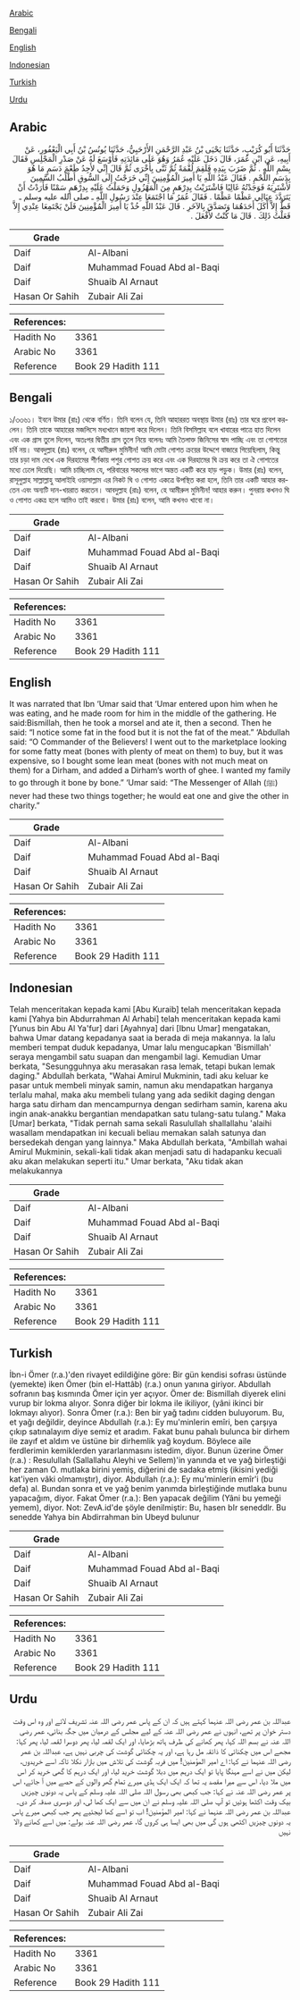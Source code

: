 [Arabic](#arabic)

[Bengali](#bengali)

[English](#english)

[Indonesian](#indonesian)

[Turkish](#turkish)

[Urdu](#urdu)

## Arabic


<div dir="rtl" lang="ar" style={{fontSize:'larger',backgroundColor:'#f8f9fa',padding:20}}>
حَدَّثَنَا أَبُو كُرَيْبٍ، حَدَّثَنَا يَحْيَى بْنُ عَبْدِ الرَّحْمَنِ الأَرْحَبِيُّ، حَدَّثَنَا يُونُسُ بْنُ أَبِي الْيَعْفُورِ، عَنْ أَبِيهِ، عَنِ ابْنِ عُمَرَ، قَالَ دَخَلَ عَلَيْهِ عُمَرُ وَهُوَ عَلَى مَائِدَتِهِ فَأَوْسَعَ لَهُ عَنْ صَدْرِ الْمَجْلِسِ فَقَالَ بِسْمِ اللَّهِ ‏.‏ ثُمَّ ضَرَبَ بِيَدِهِ فَلَقِمَ لُقْمَةً ثُمَّ ثَنَّى بِأُخْرَى ثُمَّ قَالَ إِنِّي لأَجِدُ طَعْمَ دَسَمٍ مَا هُوَ بِدَسَمِ اللَّحْمِ ‏.‏ فَقَالَ عَبْدُ اللَّهِ يَا أَمِيرَ الْمُؤْمِنِينَ إِنِّي خَرَجْتُ إِلَى السُّوقِ أَطْلُبُ السَّمِينَ لأَشْتَرِيَهُ فَوَجَدْتُهُ غَالِيًا فَاشْتَرَيْتُ بِدِرْهَمٍ مِنَ الْمَهْزُولِ وَحَمَلْتُ عَلَيْهِ بِدِرْهَمٍ سَمْنًا فَأَرَدْتُ أَنْ يَتَرَدَّدَ عِيَالِي عَظْمًا عَظْمًا ‏.‏ فَقَالَ عُمَرُ مَا اجْتَمَعَا عِنْدَ رَسُولِ اللَّهِ ـ صلى الله عليه وسلم ـ قَطُّ إِلاَّ أَكَلَ أَحَدَهُمَا وَتَصَدَّقَ بِالآخَرِ ‏.‏ قَالَ عَبْدُ اللَّهِ خُذْ يَا أَمِيرَ الْمُؤْمِنِينَ فَلَنْ يَجْتَمِعَا عِنْدِي إِلاَّ فَعَلْتُ ذَلِكَ ‏.‏ قَالَ مَا كُنْتُ لأَفْعَلَ ‏.‏
</div>
<div style={{backgroundColor:'#f8f9fa',padding:20, marginBottom: 10}}><table> <thead> <tr> <th>Grade</th> <th></th> </tr> </thead> <tbody> <tr><td>Daif</td><td>Al-Albani</td></tr><tr><td>Daif</td><td>Muhammad Fouad Abd al-Baqi</td></tr><tr><td>Daif</td><td>Shuaib Al Arnaut</td></tr><tr><td>Hasan Or Sahih</td><td>Zubair Ali Zai</td></tr></tbody></table><table> <thead> <tr> <th>References:</th> <th></th> </tr> </thead> <tbody><tr><td>Hadith No</td><td>3361</td></tr><tr><td>Arabic No</td><td>3361</td></tr><tr><td>Reference</td><td>Book 29 Hadith 111</td></tr></tbody></table></div>

## Bengali


<div dir="ltr" lang="bn" style={{fontSize:'larger',backgroundColor:'#f8f9fa',padding:20}}>
১/৩৩৬১। ইবনে উমার (রাঃ) থেকে বর্ণিত। তিনি বলেন যে, তিনি আহাররত অবস্থায় উমার (রাঃ) তার ঘরে প্রবেশ করলেন। তিনি তাকে আহারের মজলিসে মধ্যখানে জায়গা করে দিলেন। তিনি বিসমিল্লাহ বলে খাবারের পাত্রে হাত দিলেন এবং এক গ্রাস তুলে দিলেন, অতঃপর দ্বিতীয় গ্রাস তুলে নিয়ে বলেনঃ আমি তৈলাক্ত জিনিসের স্বাদ পাচ্ছি এবং তা গোশতের চর্বি নয়। আবদুল্লাহ (রাঃ) বলেন, হে আমীরুল মুমিনীন! আমি মোটা গোশত ক্রয়ের উদ্দেশে বাজারে গিয়েছিলাম, কিন্তু তার চড়া দাম দেখে এক দিরহামের শীর্ণকায় পশুর গোশত ক্রয় করে এবং এক দিরহামের ঘি ক্রয় করে তা ঐ গোশতের মধ্যে ঢেলে দিয়েছি। আমি চাচ্ছিলাম যে, পরিবারের সকলের ভাগে অন্তত একটি করে হাড় পড়ুক। উমার (রাঃ) বলেন, রাসূলুল্লাহ সাল্লাল্লাহু আলাইহি ওয়াসাল্লাম এর নিকট ঘি ও গোশত একত্রে উপস্থিত করা হলে, তিনি তার একটি আহার করতেন এবং অন্যটি দান-খয়রাত করতেন। আবদুল্লাহ (রাঃ) বলেন, হে আমীরুল মুমিনীন! আহার করুন। পুনরায় কখনও ঘি ও গোশত একত্র হলে আমিও তাই করবো। উমার (রাঃ) বলেন, আমি কখনও খাবো না।
</div>
<div style={{backgroundColor:'#f8f9fa',padding:20, marginBottom: 10}}><table> <thead> <tr> <th>Grade</th> <th></th> </tr> </thead> <tbody> <tr><td>Daif</td><td>Al-Albani</td></tr><tr><td>Daif</td><td>Muhammad Fouad Abd al-Baqi</td></tr><tr><td>Daif</td><td>Shuaib Al Arnaut</td></tr><tr><td>Hasan Or Sahih</td><td>Zubair Ali Zai</td></tr></tbody></table><table> <thead> <tr> <th>References:</th> <th></th> </tr> </thead> <tbody><tr><td>Hadith No</td><td>3361</td></tr><tr><td>Arabic No</td><td>3361</td></tr><tr><td>Reference</td><td>Book 29 Hadith 111</td></tr></tbody></table></div>

## English


<div dir="ltr" lang="en" style={{fontSize:'larger',backgroundColor:'#f8f9fa',padding:20}}>
It was narrated that Ibn ‘Umar said that ‘Umar entered upon him when he was eating, and he made room for him in the middle of the gathering. He said:Bismillah, then he took a morsel and ate it, then a second. Then he said: “I notice some fat in the food but it is not the fat of the meat.” ‘Abdullah said: “O Commander of the Believers! I went out to the marketplace looking for some fatty meat (bones with plenty of meat on them) to buy, but it was expensive, so I bought some lean meat (bones with not much meat on them) for a Dirham, and added a Dirham’s worth of ghee. I wanted my family to go through it bone by bone.” ‘Umar said: “The Messenger of Allah (ﷺ) never had these two things together; he would eat one and give the other in charity.”
</div>
<div style={{backgroundColor:'#f8f9fa',padding:20, marginBottom: 10}}><table> <thead> <tr> <th>Grade</th> <th></th> </tr> </thead> <tbody> <tr><td>Daif</td><td>Al-Albani</td></tr><tr><td>Daif</td><td>Muhammad Fouad Abd al-Baqi</td></tr><tr><td>Daif</td><td>Shuaib Al Arnaut</td></tr><tr><td>Hasan Or Sahih</td><td>Zubair Ali Zai</td></tr></tbody></table><table> <thead> <tr> <th>References:</th> <th></th> </tr> </thead> <tbody><tr><td>Hadith No</td><td>3361</td></tr><tr><td>Arabic No</td><td>3361</td></tr><tr><td>Reference</td><td>Book 29 Hadith 111</td></tr></tbody></table></div>

## Indonesian


<div dir="ltr" lang="id" style={{fontSize:'larger',backgroundColor:'#f8f9fa',padding:20}}>
Telah menceritakan kepada kami [Abu Kuraib] telah menceritakan kepada kami [Yahya bin Abdurrahman Al Arhabi] telah menceritakan kepada kami [Yunus bin Abu Al Ya'fur] dari [Ayahnya] dari [Ibnu Umar] mengatakan, bahwa Umar datang kepadanya saat ia berada di meja makannya. Ia lalu memberi tempat duduk kepadanya, Umar lalu mengucapkan 'Bismillah' seraya mengambil satu suapan dan mengambil lagi. Kemudian Umar berkata, "Sesungguhnya aku merasakan rasa lemak, tetapi bukan lemak daging." Abdullah berkata, "Wahai Amirul Mukminin, tadi aku keluar ke pasar untuk membeli minyak samin, namun aku mendapatkan harganya terlalu mahal, maka aku membeli tulang yang ada sedikit daging dengan harga satu dirham dan mencampurnya dengan sedirham samin, karena aku ingin anak-anakku bergantian mendapatkan satu tulang-satu tulang." Maka [Umar] berkata, "Tidak pernah sama sekali Rasulullah shallallahu 'alaihi wasallam mendapatkan ini kecuali beliau memakan salah satunya dan bersedekah dengan yang lainnya." Maka Abdullah berkata, "Ambillah wahai Amirul Mukminin, sekali-kali tidak akan menjadi satu di hadapanku kecuali aku akan melakukan seperti itu." Umar berkata, "Aku tidak akan melakukannya
</div>
<div style={{backgroundColor:'#f8f9fa',padding:20, marginBottom: 10}}><table> <thead> <tr> <th>Grade</th> <th></th> </tr> </thead> <tbody> <tr><td>Daif</td><td>Al-Albani</td></tr><tr><td>Daif</td><td>Muhammad Fouad Abd al-Baqi</td></tr><tr><td>Daif</td><td>Shuaib Al Arnaut</td></tr><tr><td>Hasan Or Sahih</td><td>Zubair Ali Zai</td></tr></tbody></table><table> <thead> <tr> <th>References:</th> <th></th> </tr> </thead> <tbody><tr><td>Hadith No</td><td>3361</td></tr><tr><td>Arabic No</td><td>3361</td></tr><tr><td>Reference</td><td>Book 29 Hadith 111</td></tr></tbody></table></div>

## Turkish


<div dir="ltr" lang="tr" style={{fontSize:'larger',backgroundColor:'#f8f9fa',padding:20}}>
İbn-i Ömer (r.a.)'den rivayet edildiğine göre: Bir gün kendisi sofrası üstünde (yemekte) iken Ömer (bin el-Hattâb) (r.a.) onun yanına giriyor. Abdullah sofranın baş kısmında Ömer için yer açıyor. Ömer de: Bismillah diyerek elini vurup bir lokma alıyor. Sonra diğer bir lokma ile ikiliyor, (yâni ikinci bir lokmayı alıyor). Sonra Ömer (r.a.): Ben bir yağ tadını cidden buluyorum. Bu, et yağı değildir, deyince Abdullah (r.a.): Ey mu'minlerin emîri, ben çarşıya çıkıp satınalayım diye semiz et aradım. Fakat bunu pahalı bulunca bir dirhem ile zayıf et aldım ve üstüne bir dirhemlik yağ koydum. Böylece aile ferdlerimin kemiklerden yararlanmasını istedim, diyor. Bunun üzerine Ömer (r.a.) : Resulullah (Sallallahu Aleyhi ve Sellem)'in yanında et ve yağ birleştiği her zaman O. mutlaka birini yemiş, diğerini de sadaka etmiş (ikisini yediği kat'iyen vâki olmamıştır), diyor. Abdullah (r.a.): Ey mu'minlerin emîr'i (bu defa) al. Bundan sonra et ve yağ benim yanımda birleştiğinde mutlaka bunu yapacağım, diyor. Fakat Ömer (r.a.): Ben yapacak değilim (Yâni bu yemeği yemem), diyor. Not: ZevA.id'de şöyle denilmiştir: Bu, hasen bIr seneddlr. Bu senedde Yahya bin Abdirrahman bin Ubeyd bulunur
</div>
<div style={{backgroundColor:'#f8f9fa',padding:20, marginBottom: 10}}><table> <thead> <tr> <th>Grade</th> <th></th> </tr> </thead> <tbody> <tr><td>Daif</td><td>Al-Albani</td></tr><tr><td>Daif</td><td>Muhammad Fouad Abd al-Baqi</td></tr><tr><td>Daif</td><td>Shuaib Al Arnaut</td></tr><tr><td>Hasan Or Sahih</td><td>Zubair Ali Zai</td></tr></tbody></table><table> <thead> <tr> <th>References:</th> <th></th> </tr> </thead> <tbody><tr><td>Hadith No</td><td>3361</td></tr><tr><td>Arabic No</td><td>3361</td></tr><tr><td>Reference</td><td>Book 29 Hadith 111</td></tr></tbody></table></div>

## Urdu


<div dir="rtl" lang="ur" style={{fontSize:'larger',backgroundColor:'#f8f9fa',padding:20}}>
عبداللہ بن عمر رضی اللہ عنہما کہتے ہیں کہ ان کے پاس عمر رضی اللہ عنہ تشریف لائے اور وہ اس وقت دستر خوان پر تھے، انہوں نے عمر رضی اللہ عنہ کے لیے مجلس کے درمیان میں جگہ بنائی، عمر رضی اللہ عنہ نے بسم اللہ کہا، پھر کھانے کی طرف ہاتھ بڑھایا، اور ایک لقمہ لیا، پھر دوسرا لقمہ لیا، پھر کہا: مجھے اس میں چکنائی کا ذائقہ مل رہا ہے، اور یہ چکنائی گوشت کی چربی نہیں ہے، عبداللہ بن عمر رضی اللہ عنہما نے کہا: اے امیر المؤمنین! میں فربہ گوشت کی تلاش میں بازار نکلا تاکہ اسے خریدوں، لیکن میں نے اسے مہنگا پایا تو ایک درہم میں دبلا گوشت خرید لیا، اور ایک درہم کا گھی خرید کر اس میں ملا دیا، اس سے میرا مقصد یہ تھا کہ ایک ایک ہڈی میرے تمام گھر والوں کے حصے میں آ جائے، اس پر عمر رضی اللہ عنہ نے کہا: جب کبھی بھی رسول اللہ صلی اللہ علیہ وسلم کے پاس یہ دونوں چیزیں بیک وقت اکٹھا ہوئیں تو آپ صلی اللہ علیہ وسلم نے ان میں سے ایک کھا لی، اور دوسری صدقہ کر دی۔ عبداللہ بن عمر رضی اللہ عنہما نے کہا: امیر المؤمنین! اب تو اسے کھا لیجئیے پھر جب کبھی میرے پاس یہ دونوں چیزیں اکٹھی ہوں گی میں بھی ایسا ہی کروں گا، عمر رضی اللہ عنہ بولے: میں اسے کھانے والا نہیں
</div>
<div style={{backgroundColor:'#f8f9fa',padding:20, marginBottom: 10}}><table> <thead> <tr> <th>Grade</th> <th></th> </tr> </thead> <tbody> <tr><td>Daif</td><td>Al-Albani</td></tr><tr><td>Daif</td><td>Muhammad Fouad Abd al-Baqi</td></tr><tr><td>Daif</td><td>Shuaib Al Arnaut</td></tr><tr><td>Hasan Or Sahih</td><td>Zubair Ali Zai</td></tr></tbody></table><table> <thead> <tr> <th>References:</th> <th></th> </tr> </thead> <tbody><tr><td>Hadith No</td><td>3361</td></tr><tr><td>Arabic No</td><td>3361</td></tr><tr><td>Reference</td><td>Book 29 Hadith 111</td></tr></tbody></table></div>